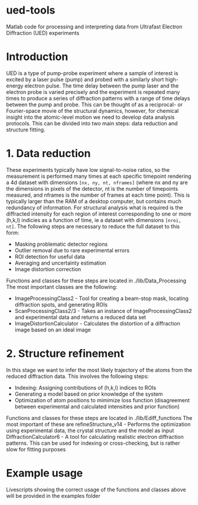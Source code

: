 # ued-tools
Matlab code for processing and interpreting data from Ultrafast Electron Diffraction (UED) experiments

# Introduction
UED is a type of pump-probe experiment where a sample of interest is excited by a laser pulse (pump) and probed with a similarly short high-energy electron pulse.  The time delay between the pump laser and the electron probe is varied precisely and the experiment is repeated many times to produce a series of diffraction patterns with a range of time delays between the pump and probe. This can be thought of as a reciprocal- or Fourier-space movie of the structural dynamics, however, for chemical insight into the atomic-level motion we need to develop data analysis protocols. This can be divided into two main steps: data reduction and structure fitting.

# 1. Data reduction
These experiments typically have low signal-to-noise ratios, so the measurement is performed many times at each specific timepoint rendering a 4d dataset with dimensions `[nx, ny, nt, nframes]` (where nx and ny are the dimensions in pixels of the detector, nt is the number of timepoints measured, and nframes is the number of frames at each time point). This is typically larger than the RAM of a desktop computer, but contains much redundancy of information. For structural analysis what is required is the diffracted intensity for each region of interest corresponding to one or more (h,k,l) indicies as a function of time, ie a dataset with dimensions `[nroi, nt]`. The following steps are necessary to reduce the full dataset to this form:
* Masking problematic detector regions
* Outlier removal due to rare experimental errors
* ROI detection for useful data
* Averaging and uncertainty estimation
* Image distortion correction

Functions and classes for these steps are located in ./lib/Data_Processing
The most important classes are the following:
* ImageProcessingClass2 - Tool for creating a beam-stop mask, locating diffraction spots, and generating ROIs
* ScanProcessingClass2/3 - Takes an instance of ImageProcessingClass2 and experimental data and returns a reduced data set
* ImageDistortionCalculator - Calculates the distortion of a diffraction image based on an ideal image

# 2. Structure refinement
In this stage we want to infer the most likely trajectory of the atoms from the reduced diffraction data. This involves the following steps:
* Indexing: Assigning contributions of (h,k,l) indices to ROIs
* Generating a model based on prior knowledge of the system
* Optimization of atom positions to mimimize loss function (disagreement between experimental and calculated intensities and prior function)

Functions and classes for these steps are located in ./lib/Ediff_functions
The most important of these are
refineStructure_v14 - Performs the optimization using experimental data, the crystal structure and the model as input
DiffractionCalculator6  - A tool for calculating realistic electron diffraction patterns.  This can be used for indexing or cross-checking, but is rather slow for fitting purposes


# Example usage
Livescripts showing the correct usage of the functions and classes above will be provided in the examples folder
